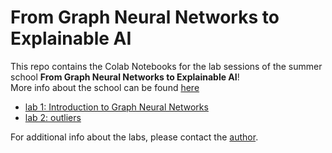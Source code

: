 # From Graph Neural Networks to Explainable AI

This repo contains the Colab Notebooks for the lab sessions of the summer school **From Graph Neural Networks to Explainable AI**!  
More info about the school can be found [here](https://indico.ph.liv.ac.uk/event/1332/)


- [lab 1: Introduction to Graph Neural Networks](https://colab.research.google.com/github/alessiodevoto/gnns_xai_liverpool/blob/main/notebooks/A_Primer_on_Graph_Neural_Networks_(Liverpool).ipynb)
- [lab 2: outliers](https://colab.research.google.com/drive/1Y3lK3olnCtNtsxzYWsMbYsTjZ93eKZQg?usp=sharing)



For additional info about the labs, please contact the [author](https://alessiodevoto.github.io).



